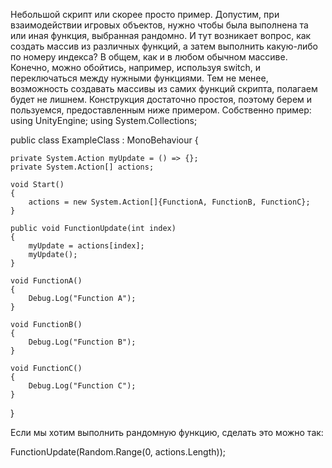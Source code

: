 Небольшой скрипт или скорее просто пример. Допустим, при взаимодействии игровых объектов, нужно чтобы была выполнена та или иная функция, выбранная рандомно. И тут возникает вопрос, как создать массив из различных функций, а затем выполнить какую-либо по номеру индекса? В общем, как и в любом обычном массиве. Конечно, можно обойтись, например, используя switch, и переключаться между нужными функциями. Тем не менее, возможность создавать массивы из самих функций скрипта, полагаем будет не лишнем. Конструкция достаточно простоя, поэтому берем и пользуемся, предоставленным ниже примером. 
Собственно пример:
using UnityEngine;
using System.Collections;

public class ExampleClass : MonoBehaviour {

	private System.Action myUpdate = () => {}; 
	private System.Action[] actions;

	void Start()
	{
		actions = new System.Action[]{FunctionA, FunctionB, FunctionC};
	}

	public void FunctionUpdate(int index)
	{
		myUpdate = actions[index];
		myUpdate();
	}

	void FunctionA()
	{
		Debug.Log("Function A");
	}

	void FunctionB()
	{
		Debug.Log("Function B");
	}

	void FunctionC()
	{
		Debug.Log("Function C");
	}
}

Если мы хотим выполнить рандомную функцию, сделать это можно так:

FunctionUpdate(Random.Range(0, actions.Length));